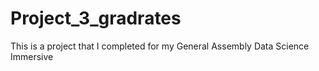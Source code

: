 # Project_3_gradrates
This is a project that I completed for my General Assembly Data Science Immersive

